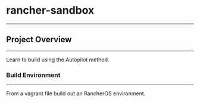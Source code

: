 # rancher-sandbox
***

## Project Overview
***
Learn to build using the Autopilot method.

### Build Environment
***
From a vagrant file build out an RancherOS environment.
